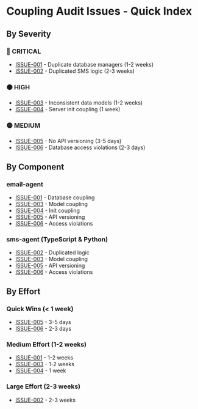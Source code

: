 # Coupling Audit Issues - Quick Index

## By Severity

### 🔴 CRITICAL
- [ISSUE-001](ISSUE-001-CRITICAL-database-intrusive-coupling.md) - Duplicate database managers (1-2 weeks)
- [ISSUE-002](ISSUE-002-CRITICAL-functional-coupling-duplicate-sms-logic.md) - Duplicated SMS logic (2-3 weeks)

### 🟠 HIGH
- [ISSUE-003](ISSUE-003-HIGH-model-coupling-inconsistent-data-models.md) - Inconsistent data models (1-2 weeks)
- [ISSUE-004](ISSUE-004-HIGH-temporal-coupling-server-initialization.md) - Server init coupling (1 week)

### 🟡 MEDIUM
- [ISSUE-005](ISSUE-005-MEDIUM-missing-api-versioning.md) - No API versioning (3-5 days)
- [ISSUE-006](ISSUE-006-MEDIUM-database-access-pattern-violations.md) - Database access violations (2-3 days)

## By Component

### email-agent
- [ISSUE-001](ISSUE-001-CRITICAL-database-intrusive-coupling.md) - Database coupling
- [ISSUE-003](ISSUE-003-HIGH-model-coupling-inconsistent-data-models.md) - Model coupling
- [ISSUE-004](ISSUE-004-HIGH-temporal-coupling-server-initialization.md) - Init coupling
- [ISSUE-005](ISSUE-005-MEDIUM-missing-api-versioning.md) - API versioning
- [ISSUE-006](ISSUE-006-MEDIUM-database-access-pattern-violations.md) - Access violations

### sms-agent (TypeScript & Python)
- [ISSUE-002](ISSUE-002-CRITICAL-functional-coupling-duplicate-sms-logic.md) - Duplicated logic
- [ISSUE-003](ISSUE-003-HIGH-model-coupling-inconsistent-data-models.md) - Model coupling
- [ISSUE-005](ISSUE-005-MEDIUM-missing-api-versioning.md) - API versioning
- [ISSUE-006](ISSUE-006-MEDIUM-database-access-pattern-violations.md) - Access violations

## By Effort

### Quick Wins (< 1 week)
- [ISSUE-005](ISSUE-005-MEDIUM-missing-api-versioning.md) - 3-5 days
- [ISSUE-006](ISSUE-006-MEDIUM-database-access-pattern-violations.md) - 2-3 days

### Medium Effort (1-2 weeks)
- [ISSUE-001](ISSUE-001-CRITICAL-database-intrusive-coupling.md) - 1-2 weeks
- [ISSUE-003](ISSUE-003-HIGH-model-coupling-inconsistent-data-models.md) - 1-2 weeks
- [ISSUE-004](ISSUE-004-HIGH-temporal-coupling-server-initialization.md) - 1 week

### Large Effort (2-3 weeks)
- [ISSUE-002](ISSUE-002-CRITICAL-functional-coupling-duplicate-sms-logic.md) - 2-3 weeks
